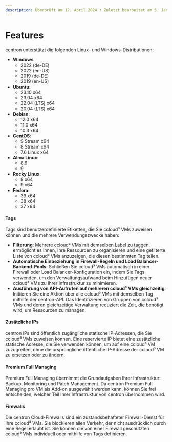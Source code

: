 ```yaml
---
description: Überprüft am 12. April 2024 • Zuletzt bearbeitet am 5. Januar 2025
---
```


# Features

centron unterstützt die folgenden Linux- und Windows-Distributionen:

* **Windows**
  * 2022 (de-DE)
  * 2022 (en-US)
  * 2019 (de-DE)
  * 2019 (en-US)
* **Ubuntu**:
  * 23.10 x64
  * 23.04 x64
  * 22.04 (LTS) x64
  * 20.04 (LTS) x64
* **Debian**:
  * 12.0 x64
  * 11.0 x64
  * 10.3 x64
* **CentOS**:
  * 9 Stream x64
  * 8 Stream x64
  * 7.6 Linux x64
* **Alma Linux**:
  * 8.6
  * 9
* **Rocky Linux**:
  * 8 x64
  * 9 x64
* **Fedora**:
  * 39 x64
  * 38 x64
  * 37 x64

#### Tags

Tags sind benutzerdefinierte Etiketten, die Sie ccloud³ VMs zuweisen können und die mehrere Verwendungszwecke haben:

* **Filterung**: Mehrere ccloud³ VMs mit demselben Label zu taggen, ermöglicht es Ihnen, Ihre Ressourcen zu organisieren und eine gefilterte Liste von ccloud³ VMs anzuzeigen, die diesen bestimmten Tag teilen.
* **Automatische Einbeziehung in Firewall-Regeln und Load Balancer-Backend-Pools**: Schließen Sie ccloud³ VMs automatisch in einer Firewall oder Load Balancer-Konfiguration ein, indem Sie Tags verwenden, um den Verwaltungsaufwand beim Hinzufügen neuer ccloud³ VMs zu Ihrer Infrastruktur zu minimieren.
* **Ausführung von API-Aufrufen auf mehreren ccloud³ VMs gleichzeitig**: Initiieren Sie eine Aktion über alle ccloud³ VMs mit demselben Tag mithilfe der centron-API. Das Identifizieren von Gruppen von ccloud³ VMs und deren gleichzeitige Verwaltung reduziert die Zeit, die benötigt wird, um Ressourcen zu managen.

#### Zusätzliche IPs

centron IPs sind öffentlich zugängliche statische IP-Adressen, die Sie ccloud³ VMs zuweisen können. Eine reservierte IP bietet eine zusätzliche statische Adresse, die Sie verwenden können, um auf eine ccloud³ VM zuzugreifen, ohne die ursprüngliche öffentliche IP-Adresse der ccloud³ VM zu ersetzen oder zu ändern.

#### Premium Full Managing

Premium Full Managing übernimmt die Grundaufgaben Ihrer Infrastruktur: Backup, Monitoring und Patch Management. Da centron Premium Full Managing pro VM als Add-on ausgewählt werden kann, können Sie frei entscheiden, welcher Teil Ihrer Infrastruktur von centron übernommen wird.&#x20;

#### Firewalls

Die centron Cloud-Firewalls sind ein zustandsbehafteter Firewall-Dienst für Ihre ccloud³ VMs. Sie blockieren allen Verkehr, der nicht ausdrücklich durch eine Regel erlaubt ist. Sie können die von einer Firewall geschützten ccloud³ VMs individuell oder mithilfe von Tags definieren.
